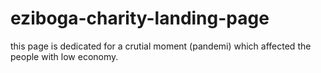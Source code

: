 # eziboga-charity-landing-page
this page is dedicated for a crutial moment (pandemi) which affected the people with  low economy.  
